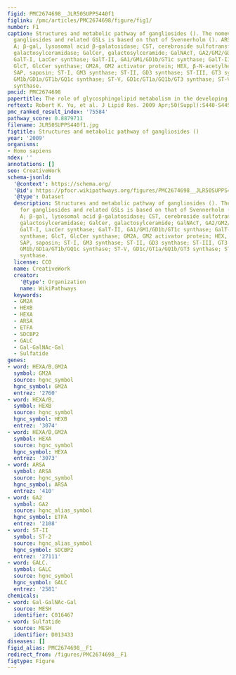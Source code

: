 ```yaml
---
figid: PMC2674698__JLR50SUPPS440f1
figlink: /pmc/articles/PMC2674698/figure/fig1/
number: F1
caption: Structures and metabolic pathway of gangliosides (). The nomenclature for
  gangliosides and related GSLs is based on that of Svennerholm (). ARSA, arylsulfatase
  A; β-gal, lysosomal acid β-galatosidase; CST, cerebroside sulfotransferase; GALC,
  galactosylceramidase; GalCer, galactosylceramide; GalNAcT, GA2/GM2/GD2/GT2 synthase;
  GalT-I, LacCer synthase; GalT-II, GA1/GM1/GD1b/GT1c synthase; GalT-III, GalCer synthase;
  GlcT, GlcCer synthase; GM2A, GM2 activator protein; HEX, β-N-acetylhexosaminidase;
  SAP, saposin; ST-I, GM3 synthase; ST-II, GD3 synthase; ST-III, GT3 synthase; ST-IV,
  GM1b/GD1a/GT1b/GQ1c synthase; ST-V, GD1c/GT1a/GQ1b/GT3 synthase; ST-VII, GD1a/GT1aα/GQ1bα/GP1cα
  synthase.
pmcid: PMC2674698
papertitle: The role of glycosphingolipid metabolism in the developing brain.
reftext: Robert K. Yu, et al. J Lipid Res. 2009 Apr;50(Suppl):S440-S445.
pmc_ranked_result_index: '75584'
pathway_score: 0.8879711
filename: JLR50SUPPS440f1.jpg
figtitle: Structures and metabolic pathway of gangliosides ()
year: '2009'
organisms:
- Homo sapiens
ndex: ''
annotations: []
seo: CreativeWork
schema-jsonld:
  '@context': https://schema.org/
  '@id': https://pfocr.wikipathways.org/figures/PMC2674698__JLR50SUPPS440f1.html
  '@type': Dataset
  description: Structures and metabolic pathway of gangliosides (). The nomenclature
    for gangliosides and related GSLs is based on that of Svennerholm (). ARSA, arylsulfatase
    A; β-gal, lysosomal acid β-galatosidase; CST, cerebroside sulfotransferase; GALC,
    galactosylceramidase; GalCer, galactosylceramide; GalNAcT, GA2/GM2/GD2/GT2 synthase;
    GalT-I, LacCer synthase; GalT-II, GA1/GM1/GD1b/GT1c synthase; GalT-III, GalCer
    synthase; GlcT, GlcCer synthase; GM2A, GM2 activator protein; HEX, β-N-acetylhexosaminidase;
    SAP, saposin; ST-I, GM3 synthase; ST-II, GD3 synthase; ST-III, GT3 synthase; ST-IV,
    GM1b/GD1a/GT1b/GQ1c synthase; ST-V, GD1c/GT1a/GQ1b/GT3 synthase; ST-VII, GD1a/GT1aα/GQ1bα/GP1cα
    synthase.
  license: CC0
  name: CreativeWork
  creator:
    '@type': Organization
    name: WikiPathways
  keywords:
  - GM2A
  - HEXB
  - HEXA
  - ARSA
  - ETFA
  - SDCBP2
  - GALC
  - Gal-GalNAc-Gal
  - Sulfatide
genes:
- word: HEXA/B,GM2A
  symbol: GM2A
  source: hgnc_symbol
  hgnc_symbol: GM2A
  entrez: '2760'
- word: HEXA/B,
  symbol: HEXB
  source: hgnc_symbol
  hgnc_symbol: HEXB
  entrez: '3074'
- word: HEXA/B,GM2A
  symbol: HEXA
  source: hgnc_symbol
  hgnc_symbol: HEXA
  entrez: '3073'
- word: ARSA
  symbol: ARSA
  source: hgnc_symbol
  hgnc_symbol: ARSA
  entrez: '410'
- word: GA2
  symbol: GA2
  source: hgnc_alias_symbol
  hgnc_symbol: ETFA
  entrez: '2108'
- word: ST-II
  symbol: ST-2
  source: hgnc_alias_symbol
  hgnc_symbol: SDCBP2
  entrez: '27111'
- word: GALC.
  symbol: GALC
  source: hgnc_symbol
  hgnc_symbol: GALC
  entrez: '2581'
chemicals:
- word: Gal-GalNAc-Gal
  source: MESH
  identifier: C016467
- word: Sulfatide
  source: MESH
  identifier: D013433
diseases: []
figid_alias: PMC2674698__F1
redirect_from: /figures/PMC2674698__F1
figtype: Figure
---
```

